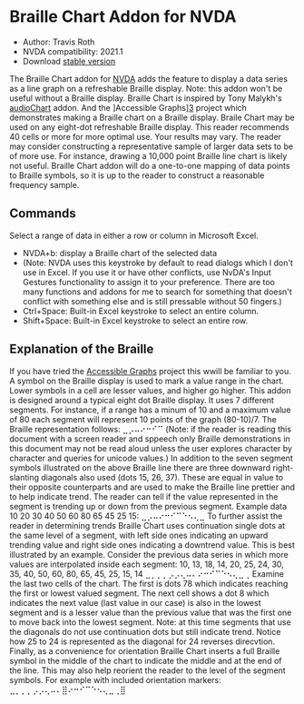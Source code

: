 # Braille Chart Addon for NVDA

* Author: Travis Roth
* NVDA compatibility: 2021.1
* Download [stable version][1]

The Braille Chart addon for [NVDA][4] adds the feature to display a data series as a line graph on a refreshable Braille display. Note: this addon won't be useful without a Braille display.
Braille Chart is inspired by Tony Malykh's [audioChart][2] addon. And the ]Accessible Graphs][3] project which demonstrates making a Braille chart on a Braille display.
Braile Chart may be used on any eight-dot refreshable Braille display. This reader recommends 40 cells or more for more optimal use. Your results may vary. The reader may consider constructing a representative sample of larger data sets to be of more use. For instance, drawing a 10,000 point Braille line chart is likely not useful. Braille Chart addon will do a one-to-one mapping of data points to Braille symbols, so it is up to the reader to construct a reasonable frequency sample.

## Commands
Select a range of data in either a row or column in Microsoft Excel.
* NVDA+b: display a Braille chart of the selected data
* (Note: NVDA uses this keystroke by default to read dialogs which I don't use in Excel. If you use it or have other conflicts, use NvDA's Input Gestures functionality to assign it to your preference. There are too many functions and addons for me to search for something that doesn't conflict with something else and is still pressable without 50 fingers.)
* Ctrl+Space: Built-in Excel keystroke to select an entire column. 
* Shift+Space: Built-in Excel keystroke to select an entire row.

## Explanation of the Braille
If you have tried the [Accessible Graphs][3] project this wwill be familiar to you. A symbol on the Braille display is used to mark a value range in the chart. Lower symbols in a cell are lesser values, and higher go higher.
This addon is designed around a typical eight dot Braille display. It uses 7 different segments. For instance, if a range has a minum of 10 and a maximum value of 80 each segment will represent 10 points of the graph (80-10)/7. The Braille representation follows: 
⣀⡠⠤⠔⠒⠊⠉
(Note: if the reader is reading this document with a screen reader and sppeech only Braille demonstrations in this document may not be read aloud unless the user explores character by character and queries for unicode values.)
In addition to the seven segment symbols illustrated on the above Braille line there are three downward right-slanting diagonals also used (dots 15, 26, 37). These are equal in value to their opposite counterparts and are used to make the Braille line prettier and to help indicate trend. The reader can tell if the value represented in the segment is trending up or down from the previous segment.
Example data 10 20 30 40 50 60 80 65 45 25 15:
⣀⡠⠤⠔⠒⠊⠉⠑⠢⢄⣀
To further assist the reader in determining trends Braille Chart uses continuation single dots at the same level of a segment, with left side ones indicating an upward trending value and right side ones indicating a downtrend value. This is best illustrated by an example.
Consider the previous data series in which more values are interpolated inside each segment: 
10, 13, 18, 14, 20, 25, 24, 30, 35, 40, 50, 60, 80, 65, 45, 25, 15, 14
⣀⡀⡀⡀⡠⡠⢄⠤⠄⠔⠒⠊⠉⠑⠢⢄⣀⢀
Examine the last two cells of the chart. The first is dots 78 which indicates reaching the first or lowest valued segment. The next cell shows a dot 8 which indicates the next value (last value in our case) is also in the lowest segment and is a lesser value than the previous value that was the first one to move back into the lowest segment. 
Note: at this time segments that use the diagonals do not use continuation dots but still indicate trend. Notice how 25 to 24 is represented as the diagonal for 24 reverses direcvtion. 
Finally, as a convenience for orientation Braille Chart inserts a full Braille symbol in the middle of the chart to indicate the middle and at the end of the line. This may also help reorient the reader to the level of the segment symbols. For example with included orientation markers: 
⣀⡀⡀⡀⡠⡠⢄⠤⠄⣿⠔⠒⠊⠉⠑⠢⢄⣀⢀⣿


[1]: https://github.com/travisroth/brailleChart

[2]: https://addons.nvda-project.org/addons/AudioChart.en.html

[3]: https://accessiblegraphs.org/

[4]: https://www.nvaccess.org/
